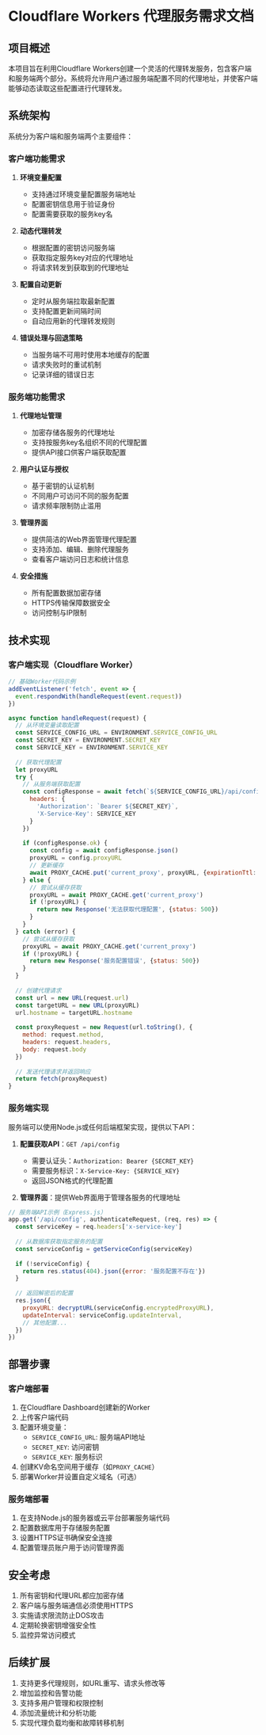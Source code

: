 # Cloudflare Workers 代理服务需求文档

## 项目概述

本项目旨在利用Cloudflare Workers创建一个灵活的代理转发服务，包含客户端和服务端两个部分。系统将允许用户通过服务端配置不同的代理地址，并使客户端能够动态读取这些配置进行代理转发。

## 系统架构

系统分为客户端和服务端两个主要组件：

### 客户端功能需求

1. **环境变量配置**
   - 支持通过环境变量配置服务端地址
   - 配置密钥信息用于验证身份
   - 配置需要获取的服务key名

2. **动态代理转发**
   - 根据配置的密钥访问服务端
   - 获取指定服务key对应的代理地址
   - 将请求转发到获取到的代理地址

3. **配置自动更新**
   - 定时从服务端拉取最新配置
   - 支持配置更新间隔时间
   - 自动应用新的代理转发规则

4. **错误处理与回退策略**
   - 当服务端不可用时使用本地缓存的配置
   - 请求失败时的重试机制
   - 记录详细的错误日志

### 服务端功能需求

1. **代理地址管理**
   - 加密存储各服务的代理地址
   - 支持按服务key名组织不同的代理配置
   - 提供API接口供客户端获取配置

2. **用户认证与授权**
   - 基于密钥的认证机制
   - 不同用户可访问不同的服务配置
   - 请求频率限制防止滥用

3. **管理界面**
   - 提供简洁的Web界面管理代理配置
   - 支持添加、编辑、删除代理服务
   - 查看客户端访问日志和统计信息

4. **安全措施**
   - 所有配置数据加密存储
   - HTTPS传输保障数据安全
   - 访问控制与IP限制

## 技术实现

### 客户端实现（Cloudflare Worker）

```javascript
// 基础Worker代码示例
addEventListener('fetch', event => {
  event.respondWith(handleRequest(event.request))
})

async function handleRequest(request) {
  // 从环境变量读取配置
  const SERVICE_CONFIG_URL = ENVIRONMENT.SERVICE_CONFIG_URL
  const SECRET_KEY = ENVIRONMENT.SECRET_KEY
  const SERVICE_KEY = ENVIRONMENT.SERVICE_KEY
  
  // 获取代理配置
  let proxyURL
  try {
    // 从服务端获取配置
    const configResponse = await fetch(`${SERVICE_CONFIG_URL}/api/config`, {
      headers: {
        'Authorization': `Bearer ${SECRET_KEY}`,
        'X-Service-Key': SERVICE_KEY
      }
    })
    
    if (configResponse.ok) {
      const config = await configResponse.json()
      proxyURL = config.proxyURL
      // 更新缓存
      await PROXY_CACHE.put('current_proxy', proxyURL, {expirationTtl: 3600})
    } else {
      // 尝试从缓存获取
      proxyURL = await PROXY_CACHE.get('current_proxy')
      if (!proxyURL) {
        return new Response('无法获取代理配置', {status: 500})
      }
    }
  } catch (error) {
    // 尝试从缓存获取
    proxyURL = await PROXY_CACHE.get('current_proxy')
    if (!proxyURL) {
      return new Response('服务配置错误', {status: 500})
    }
  }
  
  // 创建代理请求
  const url = new URL(request.url)
  const targetURL = new URL(proxyURL)
  url.hostname = targetURL.hostname
  
  const proxyRequest = new Request(url.toString(), {
    method: request.method,
    headers: request.headers,
    body: request.body
  })
  
  // 发送代理请求并返回响应
  return fetch(proxyRequest)
}
```

### 服务端实现

服务端可以使用Node.js或任何后端框架实现，提供以下API：

1. **配置获取API**：`GET /api/config`
   - 需要认证头：`Authorization: Bearer {SECRET_KEY}`
   - 需要服务标识：`X-Service-Key: {SERVICE_KEY}`
   - 返回JSON格式的代理配置

2. **管理界面**：提供Web界面用于管理各服务的代理地址

```javascript
// 服务端API示例（Express.js）
app.get('/api/config', authenticateRequest, (req, res) => {
  const serviceKey = req.headers['x-service-key']
  
  // 从数据库获取指定服务的配置
  const serviceConfig = getServiceConfig(serviceKey)
  
  if (!serviceConfig) {
    return res.status(404).json({error: '服务配置不存在'})
  }
  
  // 返回解密后的配置
  res.json({
    proxyURL: decryptURL(serviceConfig.encryptedProxyURL),
    updateInterval: serviceConfig.updateInterval,
    // 其他配置...
  })
})
```

## 部署步骤

### 客户端部署

1. 在Cloudflare Dashboard创建新的Worker
2. 上传客户端代码
3. 配置环境变量：
   - `SERVICE_CONFIG_URL`: 服务端API地址
   - `SECRET_KEY`: 访问密钥
   - `SERVICE_KEY`: 服务标识
4. 创建KV命名空间用于缓存（如`PROXY_CACHE`）
5. 部署Worker并设置自定义域名（可选）

### 服务端部署

1. 在支持Node.js的服务器或云平台部署服务端代码
2. 配置数据库用于存储服务配置
3. 设置HTTPS证书确保安全连接
4. 配置管理员账户用于访问管理界面

## 安全考虑

1. 所有密钥和代理URL都应加密存储
2. 客户端与服务端通信必须使用HTTPS
3. 实施请求限流防止DOS攻击
4. 定期轮换密钥增强安全性
5. 监控异常访问模式

## 后续扩展

1. 支持更多代理规则，如URL重写、请求头修改等
2. 增加监控和告警功能
3. 支持多用户管理和权限控制
4. 添加流量统计和分析功能
5. 实现代理负载均衡和故障转移机制
